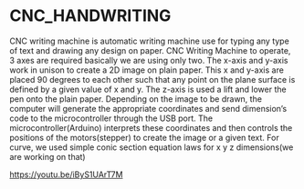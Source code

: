 # CNC_HANDWRITING
CNC writing machine is automatic writing machine use for typing any type of text and drawing any design on paper. CNC Writing Machine to operate, 3 axes are required basically we are using only two. The x-axis and y-axis work in unison to create a 2D image on plain paper. This x and y-axis are placed 90 degrees to each other such that any point on the plane surface is defined by a given value of x and y. The z-axis is used a lift and lower the pen onto the plain paper. Depending on the image to be drawn, the computer will generate the appropriate coordinates and send dimension’s code to the microcontroller through the USB port. The microcontroller(Arduino) interprets these coordinates and then controls the positions of the motors(stepper) to create the image or a given text. For curve, we used simple conic section equation laws for x y z dimensions(we are working on that)

https://youtu.be/iByS1UArT7M
